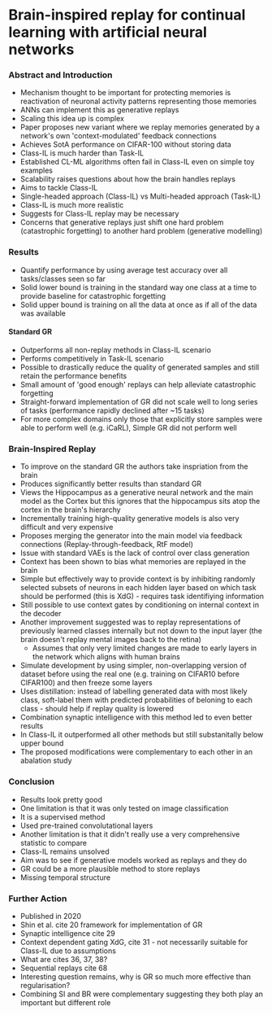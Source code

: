 # Brain-inspired replay for continual learning with artificial neural networks
### Abstract and Introduction
- Mechanism thought to be important for protecting memories is reactivation of neuronal activity patterns representing those memories
- ANNs can implement this as generative replays
- Scaling this idea up is complex
- Paper proposes new variant where we replay memories generated by a network's own 'context-modulated' feedback connections
- Achieves SotA performance on CIFAR-100 without storing data
- Class-IL is much harder than Task-IL
- Established CL-ML algorithms often fail in Class-IL even on simple toy examples
- Scalability raises questions about how the brain handles replays
- Aims to tackle Class-IL
- Single-headed approach (Class-IL) vs Multi-headed approach (Task-IL)
- Class-IL is much more realistic
- Suggests for Class-IL replay may be necessary
- Concerns that generative replays just shift one hard problem (catastrophic forgetting) to another hard problem (generative modelling)

### Results
- Quantify performance by using average test accuracy over all tasks/classes seen so far
- Solid lower bound is training in the standard way one class at a time to provide baseline for catastrophic forgetting 
- Solid upper bound is training on all the data at once as if all of the data was available

#### Standard GR
- Outperforms all non-replay methods in Class-IL scenario
- Performs competitively in Task-IL scenario
- Possible to drastically reduce the quality of generated samples and still retain the performance benefits
- Small amount of 'good enough' replays can help alleviate catastrophic forgetting
- Straight-forward implementation of GR did not scale well to long series of tasks (performance rapidly declined after ~15 tasks)
- For more complex domains only those that explicitly store samples were able to perform well (e.g. iCaRL), Simple GR did not perform well

### Brain-Inspired Replay
- To improve on the standard GR the authors take inspriation from the brain
- Produces significantly better results than standard GR
- Views the Hippocampus as a generative neural network and the main model as the Cortex but this ignores that the hippocampus sits atop the cortex in the brain's hierarchy
- Incrementally training high-quality generative models is also very difficult and very expensive
- Proposes merging the generator into the main model via feedback connections (Replay-through-feedback, RtF model)
- Issue with standard VAEs is the lack of control over class generation
- Context has been shown to bias what memories are replayed in the brain
- Simple but effectively way to provide context is by inhibiting randomly selected subsets of neurons in each hidden layer based on which task should be performed (this is XdG) - requires task identifiying information
- Still possible to use context gates by conditioning on internal context in the decoder
- Another improvement suggested was to replay representations of previously learned classes internally but not down to the input layer (the brain doesn't replay mental images back to the retina)
	- Assumes that only very limited changes are made to early layers in the network which aligns with human brains 
- Simulate development by using simpler, non-overlapping version of dataset before using the real one (e.g. training on CIFAR10 before CIFAR100) and then freeze some layers
- Uses distillation: instead of labelling generated data with most likely class, soft-label them with predicted probabilities of beloning to each class - should help if replay quality is lowered
- Combination synaptic intelligence with this method led to even better results
- In Class-IL it outperformed all other methods but still substanitally below upper bound
- The proposed modifications were complementary to each other in an abalation study

### Conclusion
- Results look pretty good
- One limitation is that it was only tested on image classification
- It is a supervised method
- Used pre-trained convolutational layers
- Another limitation is that it didn't really use a very comprehensive statistic to compare
- Class-IL remains unsolved 
- Aim was to see if generative models worked as replays and they do
- GR could be a more plausible method to store replays
- Missing temporal structure

### Further Action
- Published in 2020
- Shin et al. cite 20 framework for implementation of GR
- Synaptic intelligence cite 29
- Context dependent gating XdG, cite 31 - not necessarily suitable for Class-IL due to assumptions
- What are cites 36, 37, 38?
- Sequential replays cite 68
- Interesting question remains, why is GR so much more effective than regularisation?
- Combining SI and BR were complementary suggesting they both play an important but different role